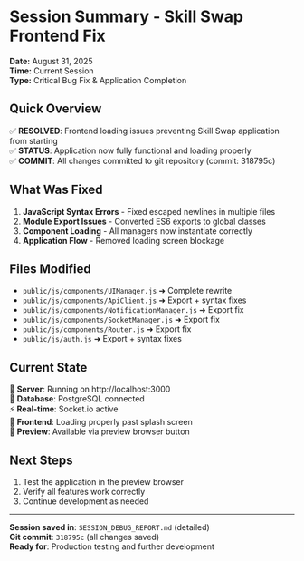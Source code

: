 # Session Summary - Skill Swap Frontend Fix

**Date:** August 31, 2025  
**Time:** Current Session  
**Type:** Critical Bug Fix & Application Completion

## Quick Overview
✅ **RESOLVED**: Frontend loading issues preventing Skill Swap application from starting  
✅ **STATUS**: Application now fully functional and loading properly  
✅ **COMMIT**: All changes committed to git repository (commit: 318795c)

## What Was Fixed
1. **JavaScript Syntax Errors** - Fixed escaped newlines in multiple files
2. **Module Export Issues** - Converted ES6 exports to global classes
3. **Component Loading** - All managers now instantiate correctly
4. **Application Flow** - Removed loading screen blockage

## Files Modified
- `public/js/components/UIManager.js` ➜ Complete rewrite
- `public/js/components/ApiClient.js` ➜ Export + syntax fixes  
- `public/js/components/NotificationManager.js` ➜ Export fix
- `public/js/components/SocketManager.js` ➜ Export fix
- `public/js/components/Router.js` ➜ Export fix  
- `public/js/auth.js` ➜ Export + syntax fixes

## Current State
🚀 **Server**: Running on http://localhost:3000  
💾 **Database**: PostgreSQL connected  
⚡ **Real-time**: Socket.io active  
🎨 **Frontend**: Loading properly past splash screen  
📱 **Preview**: Available via preview browser button

## Next Steps
1. Test the application in the preview browser
2. Verify all features work correctly
3. Continue development as needed

---
**Session saved in**: `SESSION_DEBUG_REPORT.md` (detailed)  
**Git commit**: `318795c` (all changes saved)  
**Ready for**: Production testing and further development